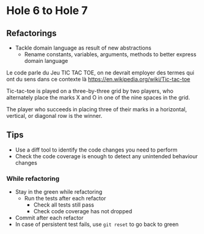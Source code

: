 # Hole 6 to Hole 7


## Refactorings

- Tackle domain language as result of new abstractions
  - Rename constants, variables, arguments, methods to better express domain language

Le code parle du Jeu TIC TAC TOE, on ne devrait employer des termes qui ont du sens dans ce contexte là
https://en.wikipedia.org/wiki/Tic-tac-toe

Tic-tac-toe is played on a three-by-three grid by two players, who alternately place the marks X and O in one of the nine spaces in the grid.

The player who succeeds in placing three of their marks in a horizontal, vertical, or diagonal row is the winner. 

## Tips

- Use a diff tool to identify the code changes you need to perform
- Check the code coverage is enough to detect any unintended behaviour changes

### While refactoring

- Stay in the green while refactoring
  - Run the tests after each refactor
    - Check all tests still pass
    - Check code coverage has not dropped
- Commit after each refactor
- In case of persistent test fails, use `git reset` to go back to green
